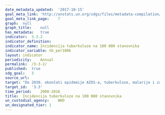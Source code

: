 ```yaml
---	
date_metadata_updated:	'2017-10-15'
goal_meta_link:	'http://unstats.un.org/sdgs/files/metadata-compilation/Metadata-Goal-3.pdf'
goal_meta_link_page:	7
graph:	null
graph_title:	null
has_metadata:	true
indicator:	3.3.2
indicator_definition:	
indicator_name:	Incidencija tuberkuloze na 100 000 stanovnika
indicator_variable:	tb_per100k
layout:	indicator
periodicity:	Annual
permalink:	/3-3-2/
published:	true
sdg_goal:	3
source_url:	
target:	"Do 2030. okončati epidemije AIDS-a, tuberkuloze, malarije i zanemarenih tropskih bolesti i boriti se protiv hepatitisa, bolesti koje se prenose zaraženom vodom i ostalih prenosivih bolesti"
target_id:	'3.3'
time_period:	2000-2016
title:	Incidencija tuberkuloze na 100 000 stanovnika
un_custodial_agency:	WHO
un_designated_tier:	1
---	
```

